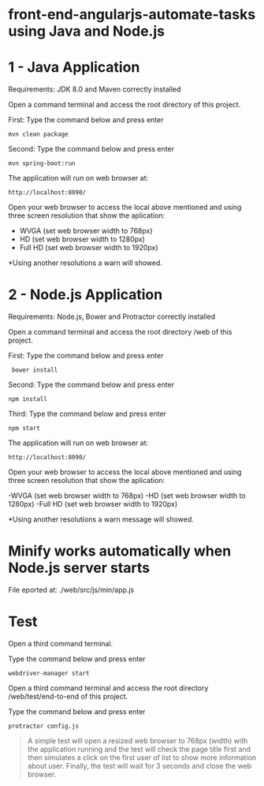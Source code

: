 # front-end-angularjs-automate-tasks using Java and Node.js

# 1 - Java Application

Requirements: JDK 8.0 and Maven correctly installed

Open a command terminal and access the root directory of this project.

First: Type the command below and press enter

    mvn clean package

Second: Type the command below and press enter

    mvn spring-boot:run

The application will run on web browser at:

    http://localhost:8090/

Open your web browser to access the local above mentioned and using three screen resolution
that show the aplication:

- WVGA  (set web browser width to 768px)
- HD   (set web browser width to 1280px)
- Full HD (set web browser width to 1920px)

*Using another resolutions a warn will showed.

# 2 - Node.js Application

Requirements: Node.js, Bower and Protractor correctly installed

Open a command terminal and access the root directory /web of this project.

First: Type the command below and press enter

     bower install

Second: Type the command below and press enter

    npm install

Third: Type the command below and press enter

    npm start
    

The application will run on web browser at:

    http://localhost:8090/

Open your web browser to access the local above mentioned and using three screen resolution
that show the aplication:

-WVGA  (set web browser width to 768px)
-HD   (set web browser width to 1280px)
-Full HD (set web browser width to 1920px)

*Using another resolutions a warn message will showed.

# Minify works automatically when Node.js server starts 
File eported at: ./web/src/js/min/app.js

# Test

Open a third command terminal.

Type the command below and press enter

    webdriver-manager start

Open a third command terminal and access the root directory /web/test/end-to-end of this project.

Type the command below and press enter

    protractor config.js
    

> A simple test will open a resized web browser
> to 768px (width) with the application running
> and the test will check the page title first 
> and then simulates a click on the first user
> of list to show more information about user.
>Finally, the test will wait for 3 seconds and close the web browser.